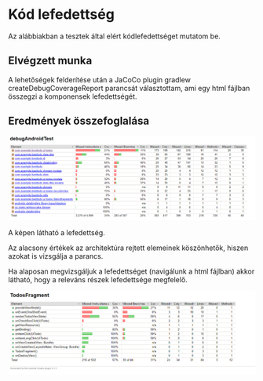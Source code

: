 # Kód lefedettség
Az alábbiakban a tesztek által elért kódlefedettséget mutatom be.

## Elvégzett munka
A lehetőségek felderítése után a JaCoCo plugin gradlew createDebugCoverageReport parancsát választottam, ami egy html fájlban összegzi a komponensek lefedettségét.

## Eredmények összefoglalása
![Coverage](images/coverage.PNG)

A képen látható a lefedettség.

Az alacsony értékek az architektúra rejtett elemeinek köszönhetők, hiszen azokat is vizsgálja a parancs.

Ha alaposan megvizsgáljuk a lefedettséget (navigálunk a html fájlban) akkor látható, hogy a releváns részek lefedettsége megfelelő.

![Detailed coverage](images/detailed_coverage.png)
